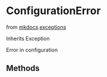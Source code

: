 ConfigurationError
==========================
from <a href="api/mkdocs">mkdocs</a>.<a href="api/mkdocs/exceptions">exceptions</a>


Inherits <a name="Exception" class="text-danger">Exception</a>




Error in configuration








Methods
---------------






